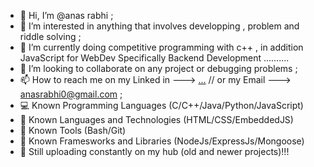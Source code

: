 - 👋 Hi, I’m @anas rabhi ;
- 👀 I’m interested in anything that involves developping , problem and riddle solving ;
- 🌱 I’m currently doing competitive programming with c++ , in addition JavaScript for WebDev Specifically Backend Development ..........
- 💞️ I’m looking to collaborate on any project or debugging problems ;
- 📫 How to reach me on my Linked in ---> [...](https://www.linkedin.com/in/anas-rabhi-348123244/) // or my Email ---> anasrabhi0@gmail.com ;
- :computer: Known Programming Languages (C/C++/Java/Python/JavaScript)
- :triangular_flag_on_post: Known Languages and Technologies (HTML/CSS/EmbeddedJS)
- :floppy_disk: Known Tools (Bash/Git)
- :lady_beetle: Known Framesworks and Libraries (NodeJs/ExpressJs/Mongoose)
- :round_pushpin: Still uploading constantly on my hub (old and newer projects)!!!

<!---
annous246/annous246 is a ✨ special ✨ repository because its `README.md` (this file) appears on your GitHub profile.
You can click the Preview link to take a look at your changes.
--->
